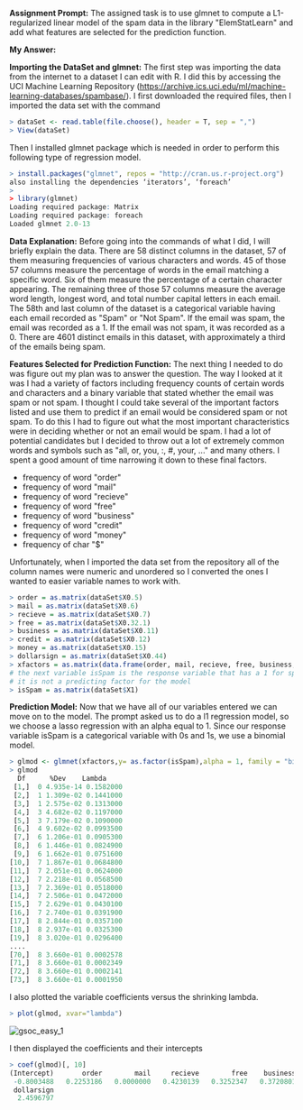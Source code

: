 
**Assignment Prompt:** The assigned task is to use glmnet to compute a L1-regularized linear model of the spam data in the  library "ElemStatLearn" and add what features are selected for the prediction function.

**My Answer:** 

**Importing the DataSet and glmnet:** The first step was importing the data from the internet to a dataset I can edit with R. 
I did this by accessing the UCI Machine Learning Repository (https://archive.ics.uci.edu/ml/machine-learning-databases/spambase/). I first downloaded the required files, then I imported the data set with the command
```R
> dataSet <- read.table(file.choose(), header = T, sep = ",")
> View(dataSet)
```
Then I installed glmnet package which is needed in order to perform this following type of regression model.
```R
> install.packages("glmnet", repos = "http://cran.us.r-project.org")
also installing the dependencies ‘iterators’, ‘foreach’
> 
> library(glmnet)
Loading required package: Matrix
Loading required package: foreach
Loaded glmnet 2.0-13
```

**Data Explanation:** Before going into the commands of what I did, I will briefly explain the data. There are 58 distinct columns in the dataset, 57 of them measuring frequencies of various characters and words. 45 of those 57 columns measure the percentage of words in the email matching a specific word. Six of them measure the percentage of a certain character appearing. The remaining three of those 57 columns measure the average word length, longest word, and total number capital letters in each email. The 58th and last column of the dataset is a categorical variable having each email recorded as "Spam" or "Not Spam". If the email was spam, the email was recorded as a 1. If the email was not spam, it was recorded as a 0. There are 4601 distinct emails in this dataset, with approximately a third of the emails being spam.

**Features Selected for Prediction Function:** The next thing I needed to do was figure out my plan was to answer the question. The way I looked at it was I had a variety of factors including frequency counts of certain words and characters and a binary variable that stated whether the email was spam or not spam. I thought I could take several of the important factors listed and use them to predict if an email would be considered spam or not spam. To do this I had to figure out what the most important characteristics were in deciding whether or not an email would be spam. I had a lot of potential candidates but I decided to throw out a lot of extremely common words and symbols such as "all, or, you, :, #, your, ..." and many others. I spent a good amount of time narrowing it down to these final factors.
* frequency of word "order" 
* frequency of word "mail" 
* frequency of word "recieve" 
* frequency of word "free" 
* frequency of word "business" 
* frequency of word "credit" 
* frequency of word "money" 
* frequency of char "$" 

Unfortunately, when I imported the data set from the repository all of the column names were numeric and unordered so I converted the ones I wanted to easier variable names to work with.
```R
> order = as.matrix(dataSet$X0.5)
> mail = as.matrix(dataSet$X0.6)
> recieve = as.matrix(dataSet$X0.7)
> free = as.matrix(dataSet$X0.32.1)
> business = as.matrix(dataSet$X0.11)
> credit = as.matrix(dataSet$X0.12)
> money = as.matrix(dataSet$X0.15)
> dollarsign = as.matrix(dataSet$X0.44)
> xfactors = as.matrix(data.frame(order, mail, recieve, free, business, credit, money, dollarsign))
# the next variable isSpam is the response variable that has a 1 for spam and 0 for not spam
# it is not a predicting factor for the model
> isSpam = as.matrix(dataSet$X1) 
```

**Prediction Model:**
Now that we have all of our variables entered we can move on to the model. The prompt asked us to do a l1 regression model, so we choose a lasso regression with an alpha equal to 1. Since our response variable isSpam is a categorical variable with 0s and 1s, we use a binomial model.
```R
> glmod <- glmnet(xfactors,y= as.factor(isSpam),alpha = 1, family = "binomial")
> glmod
  Df      %Dev    Lambda
 [1,]  0 4.935e-14 0.1582000
 [2,]  1 1.309e-02 0.1441000
 [3,]  1 2.575e-02 0.1313000
 [4,]  3 4.682e-02 0.1197000
 [5,]  3 7.179e-02 0.1090000
 [6,]  4 9.602e-02 0.0993500
 [7,]  6 1.206e-01 0.0905300
 [8,]  6 1.446e-01 0.0824900
 [9,]  6 1.662e-01 0.0751600
[10,]  7 1.867e-01 0.0684800
[11,]  7 2.051e-01 0.0624000
[12,]  7 2.218e-01 0.0568500
[13,]  7 2.369e-01 0.0518000
[14,]  7 2.506e-01 0.0472000
[15,]  7 2.629e-01 0.0430100
[16,]  7 2.740e-01 0.0391900
[17,]  8 2.844e-01 0.0357100
[18,]  8 2.937e-01 0.0325300
[19,]  8 3.020e-01 0.0296400
....
[70,]  8 3.660e-01 0.0002578
[71,]  8 3.660e-01 0.0002349
[72,]  8 3.660e-01 0.0002141
[73,]  8 3.660e-01 0.0001950
```
I also plotted the variable coefficients versus the shrinking lambda.
```R
> plot(glmod, xvar="lambda")
```
![gsoc_easy_1](https://user-images.githubusercontent.com/35353108/35841440-dc27c334-0ab0-11e8-8ef9-5b19ed8e5834.jpeg)

I then displayed the coefficients and their intercepts
```R
> coef(glmod)[, 10]
(Intercept)       order        mail     recieve        free    business      credit       money 
 -0.8003488   0.2253186   0.0000000   0.4230139   0.3252347   0.3720801   0.0306762   0.1554286 
 dollarsign 
  2.4596797 
```




